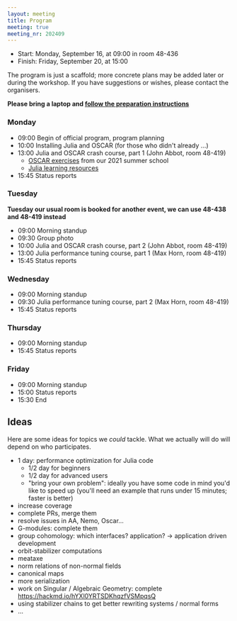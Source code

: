 ```yaml
---
layout: meeting
title: Program
meeting: true
meeting_nr: 202409
---
```


* Start: Monday, September 16, at 09:00 in room 48-436
* Finish: Friday, September 20, at 15:00

The program is just a scaffold; more concrete plans may be added later or during the workshop.
If you have suggestions or wishes, please contact the organisers.

**Please bring a laptop and [follow the preparation instructions](../prepare)**

### Monday

- 09:00 Begin of official program, program planning
- 10:00 Installing Julia and OSCAR (for those who didn't already ...)
- 13:00 Julia and OSCAR crash course, part 1 (John Abbot, room 48-419)
  - [OSCAR exercises](https://www.oscar-system.org/meetings/2021-09/exercises/) from our 2021 summer school
  - [Julia learning resources](https://julialang.org/learning/)
- 15:45 Status reports

### Tuesday

**Tuesday our usual room is booked for another event, we can use 48-438 and 48-419 instead**

- 09:00 Morning standup
- 09:30 Group photo
- 10:00 Julia and OSCAR crash course, part 2 (John Abbot, room 48-419)
- 13:00 Julia performance tuning course, part 1 (Max Horn, room 48-419)
- 15:45 Status reports

### Wednesday

- 09:00 Morning standup
- 09:30 Julia performance tuning course, part 2 (Max Horn, room 48-419)
- 15:45 Status reports

### Thursday

- 09:00 Morning standup
- 15:45 Status reports

### Friday

- 09:00 Morning standup
- 15:00 Status reports
- 15:30 End



## Ideas

Here are some ideas for topics we *could* tackle.
What we actually will do will depend on who participates.

- 1 day: performance optimization for Julia code
   - 1/2 day for beginners
   - 1/2 day for advanced users
   - "bring your own problem": ideally you have some code in mind you'd like to speed up
      (you'll need an example that runs under 15 minutes; faster is better)
- increase coverage
- complete PRs, merge them
- resolve issues in AA, Nemo, Oscar...
- G-modules: complete them
- group cohomology: which interfaces? application? -> application driven development
- orbit-stabilizer computations
- meataxe
- norm relations of non-normal fields
- canonical maps
- more serialization
- work on Singular / Algebraic Geometry: complete <https://hackmd.io/hYXl0YRTSDKhqzfVSMpqsQ> 
- using stabilizer chains to get better rewriting systems / normal forms
- ...

